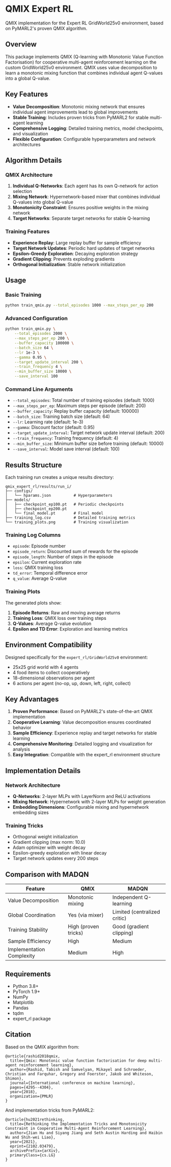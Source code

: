 # QMIX Expert RL

QMIX implementation for the Expert RL GridWorld25v0 environment, based on PyMARL2's proven QMIX algorithm.

## Overview

This package implements QMIX (Q-learning with Monotonic Value Function Factorisation) for cooperative multi-agent reinforcement learning on the custom GridWorld25v0 environment. QMIX uses value decomposition to learn a monotonic mixing function that combines individual agent Q-values into a global Q-value.

## Key Features

- **Value Decomposition**: Monotonic mixing network that ensures individual agent improvements lead to global improvements
- **Stable Training**: Includes proven tricks from PyMARL2 for stable multi-agent learning
- **Comprehensive Logging**: Detailed training metrics, model checkpoints, and visualization
- **Flexible Configuration**: Configurable hyperparameters and network architectures

## Algorithm Details

### QMIX Architecture

1. **Individual Q-Networks**: Each agent has its own Q-network for action selection
2. **Mixing Network**: Hypernetwork-based mixer that combines individual Q-values into global Q-value
3. **Monotonicity Constraint**: Ensures positive weights in the mixing network
4. **Target Networks**: Separate target networks for stable Q-learning

### Training Features

- **Experience Replay**: Large replay buffer for sample efficiency
- **Target Network Updates**: Periodic hard updates of target networks
- **Epsilon-Greedy Exploration**: Decaying exploration strategy
- **Gradient Clipping**: Prevents exploding gradients
- **Orthogonal Initialization**: Stable network initialization

## Usage

### Basic Training

```bash
python train_qmix.py --total_episodes 1000 --max_steps_per_ep 200
```

### Advanced Configuration

```bash
python train_qmix.py \
    --total_episodes 2000 \
    --max_steps_per_ep 200 \
    --buffer_capacity 100000 \
    --batch_size 64 \
    --lr 1e-3 \
    --gamma 0.95 \
    --target_update_interval 200 \
    --train_frequency 4 \
    --min_buffer_size 10000 \
    --save_interval 100
```

### Command Line Arguments

- `--total_episodes`: Total number of training episodes (default: 1000)
- `--max_steps_per_ep`: Maximum steps per episode (default: 200)
- `--buffer_capacity`: Replay buffer capacity (default: 100000)
- `--batch_size`: Training batch size (default: 64)
- `--lr`: Learning rate (default: 1e-3)
- `--gamma`: Discount factor (default: 0.95)
- `--target_update_interval`: Target network update interval (default: 200)
- `--train_frequency`: Training frequency (default: 4)
- `--min_buffer_size`: Minimum buffer size before training (default: 10000)
- `--save_interval`: Model save interval (default: 100)

## Results Structure

Each training run creates a unique results directory:

```
qmix_expert_rl/results/run_i/
├── configs/
│   └── hparams.json          # Hyperparameters
├── models/
│   ├── checkpoint_ep100.pt   # Periodic checkpoints
│   ├── checkpoint_ep200.pt
│   └── final_model.pt        # Final model
├── training_log.csv          # Detailed training metrics
└── training_plots.png        # Training visualization
```

### Training Log Columns

- `episode`: Episode number
- `episode_return`: Discounted sum of rewards for the episode
- `episode_length`: Number of steps in the episode
- `epsilon`: Current exploration rate
- `loss`: QMIX training loss
- `td_error`: Temporal difference error
- `q_value`: Average Q-value

### Training Plots

The generated plots show:
1. **Episode Returns**: Raw and moving average returns
2. **Training Loss**: QMIX loss over training steps
3. **Q-Values**: Average Q-value evolution
4. **Epsilon and TD Error**: Exploration and learning metrics

## Environment Compatibility

Designed specifically for the `expert_rl/GridWorld25v0` environment:
- 25x25 grid world with 4 agents
- 4 food items to collect cooperatively
- 18-dimensional observations per agent
- 6 actions per agent (no-op, up, down, left, right, collect)

## Key Advantages

1. **Proven Performance**: Based on PyMARL2's state-of-the-art QMIX implementation
2. **Cooperative Learning**: Value decomposition ensures coordinated behavior
3. **Sample Efficiency**: Experience replay and target networks for stable learning
4. **Comprehensive Monitoring**: Detailed logging and visualization for analysis
5. **Easy Integration**: Compatible with the expert_rl environment structure

## Implementation Details

### Network Architecture

- **Q-Networks**: 2-layer MLPs with LayerNorm and ReLU activations
- **Mixing Network**: Hypernetwork with 2-layer MLPs for weight generation
- **Embedding Dimensions**: Configurable mixing and hypernetwork embedding sizes

### Training Tricks

- Orthogonal weight initialization
- Gradient clipping (max norm: 10.0)
- Adam optimizer with weight decay
- Epsilon-greedy exploration with linear decay
- Target network updates every 200 steps

## Comparison with MADQN

| Feature | QMIX | MADQN |
|---------|------|-------|
| Value Decomposition | Monotonic mixing | Independent Q-learning |
| Global Coordination | Yes (via mixer) | Limited (centralized critic) |
| Training Stability | High (proven tricks) | Good (gradient clipping) |
| Sample Efficiency | High | Medium |
| Implementation Complexity | Medium | High |

## Requirements

- Python 3.8+
- PyTorch 1.9+
- NumPy
- Matplotlib
- Pandas
- tqdm
- expert_rl package

## Citation

Based on the QMIX algorithm from:
```
@article{rashid2018qmix,
  title={Qmix: Monotonic value function factorisation for deep multi-agent reinforcement learning},
  author={Rashid, Tabish and Samvelyan, Mikayel and Schroeder, Christian and Farquhar, Gregory and Foerster, Jakob and Whiteson, Shimon},
  journal={International conference on machine learning},
  pages={4295--4304},
  year={2018},
  organization={PMLR}
}
```

And implementation tricks from PyMARL2:
```
@article{hu2021rethinking,
  title={Rethinking the Implementation Tricks and Monotonicity Constraint in Cooperative Multi-Agent Reinforcement Learning},
  author={Jian Hu and Siyang Jiang and Seth Austin Harding and Haibin Wu and Shih-wei Liao},
  year={2021},
  eprint={2102.03479},
  archivePrefix={arXiv},
  primaryClass={cs.LG}
}
```
